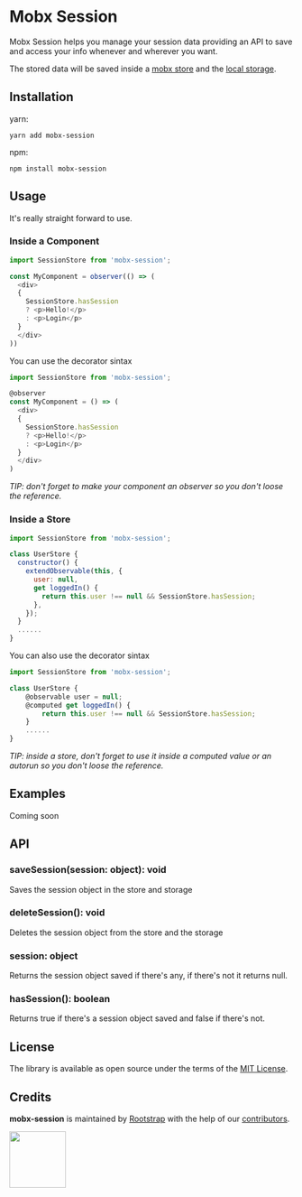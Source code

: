 # Mobx Session

Mobx Session helps you manage your session data providing an API to save and access your info whenever and wherever you want.

The stored data will be saved inside a [mobx store](https://mobx.js.org/best/store.html) and the [local storage](https://developer.mozilla.org/en-US/docs/Web/API/Window/localStorage).

## Installation
yarn:

`yarn add mobx-session`

npm:

`npm install mobx-session`

## Usage

It's really straight forward to use.

### Inside a Component

```javascript
import SessionStore from 'mobx-session';

const MyComponent = observer(() => (
  <div>
  {
    SessionStore.hasSession 
    ? <p>Hello!</p> 
    : <p>Login</p>
  }
  </div>
))
```

You can use the decorator sintax

```javascript
import SessionStore from 'mobx-session';

@observer
const MyComponent = () => (
  <div>
  {
    SessionStore.hasSession 
    ? <p>Hello!</p> 
    : <p>Login</p>
  }
  </div>
)
```

*TIP: don't forget to make your component an observer so you don't loose the reference.*

### Inside a Store

```javascript
import SessionStore from 'mobx-session';

class UserStore {
  constructor() {
    extendObservable(this, {
      user: null,
      get loggedIn() {
        return this.user !== null && SessionStore.hasSession;
      },
    });
  }
  ......
}
```

You can also use the decorator sintax

```javascript
import SessionStore from 'mobx-session';

class UserStore {
    @observable user = null;
    @computed get loggedIn() {
        return this.user !== null && SessionStore.hasSession;
    }
    ......
}
```

*TIP: inside a store, don't forget to use it inside a computed value or an autorun so you don't loose the reference.*

## Examples

Coming soon

## API

### saveSession(session: object): void

Saves the session object in the store and storage

### deleteSession(): void

Deletes the session object from the store and the storage

### session: object

Returns the session object saved if there's any, if there's not it returns null.

### hasSession(): boolean

Returns true if there's a session object saved and false if there's not.

## License
The library is available as open source under the terms of the [MIT License](https://opensource.org/licenses/MIT).

## Credits
**mobx-session** is maintained by [Rootstrap](http://www.rootstrap.com) with the help of our [contributors](https://github.com/rootstrap/mobx-session/contributors).

[<img src="https://s3-us-west-1.amazonaws.com/rootstrap.com/img/rs.png" width="100"/>](http://www.rootstrap.com)